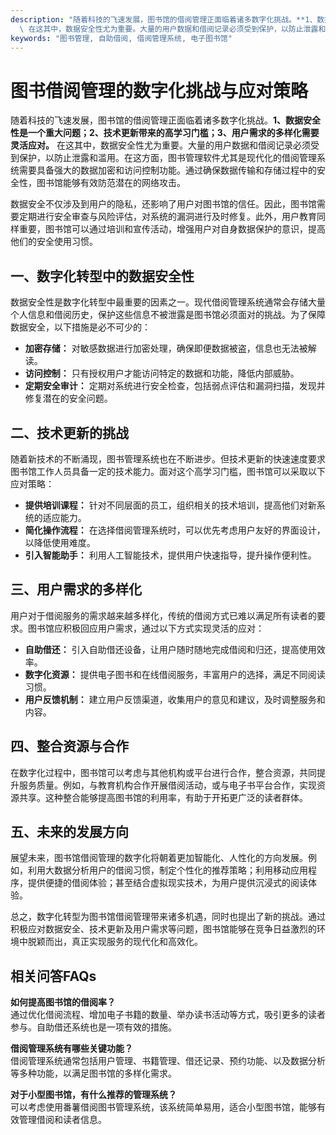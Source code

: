 ```yaml
---
description: "随着科技的飞速发展，图书馆的借阅管理正面临着诸多数字化挑战。**1、数据安全性是一个重大问题；2、技术更新带来的高学习门槛；3、用户需求的多样化需要灵活应对。**\
  \ 在这其中，数据安全性尤为重要。大量的用户数据和借阅记录必须受到保护，以防止泄露和滥用。在这方面，图书管理软件尤其是现代化的借阅管理系统需要具备强大的数据加密和访问控制功能。通过确保数据传输和存储过程中的安全性，图书馆能够有效防范潜在的网络攻击。"
keywords: "图书管理, 自助借阅, 借阅管理系统, 电子图书馆"
---
```

# 图书借阅管理的数字化挑战与应对策略

随着科技的飞速发展，图书馆的借阅管理正面临着诸多数字化挑战。**1、数据安全性是一个重大问题；2、技术更新带来的高学习门槛；3、用户需求的多样化需要灵活应对。** 在这其中，数据安全性尤为重要。大量的用户数据和借阅记录必须受到保护，以防止泄露和滥用。在这方面，图书管理软件尤其是现代化的借阅管理系统需要具备强大的数据加密和访问控制功能。通过确保数据传输和存储过程中的安全性，图书馆能够有效防范潜在的网络攻击。

数据安全不仅涉及到用户的隐私，还影响了用户对图书馆的信任。因此，图书馆需要定期进行安全审查与风险评估，对系统的漏洞进行及时修复。此外，用户教育同样重要，图书馆可以通过培训和宣传活动，增强用户对自身数据保护的意识，提高他们的安全使用习惯。

## **一、数字化转型中的数据安全性**

数据安全性是数字化转型中最重要的因素之一。现代借阅管理系统通常会存储大量个人信息和借阅历史，保护这些信息不被泄露是图书馆必须面对的挑战。为了保障数据安全，以下措施是必不可少的：

- **加密存储：** 对敏感数据进行加密处理，确保即便数据被盗，信息也无法被解读。
- **访问控制：** 只有授权用户才能访问特定的数据和功能，降低内部威胁。
- **定期安全审计：** 定期对系统进行安全检查，包括弱点评估和漏洞扫描，发现并修复潜在的安全问题。

## **二、技术更新的挑战**

随着新技术的不断涌现，图书管理系统也在不断进步。但技术更新的快速速度要求图书馆工作人员具备一定的技术能力。面对这个高学习门槛，图书馆可以采取以下应对策略：

- **提供培训课程：** 针对不同层面的员工，组织相关的技术培训，提高他们对新系统的适应能力。
- **简化操作流程：** 在选择借阅管理系统时，可以优先考虑用户友好的界面设计，以降低使用难度。
- **引入智能助手：** 利用人工智能技术，提供用户快速指导，提升操作便利性。

## **三、用户需求的多样化**

用户对于借阅服务的需求越来越多样化，传统的借阅方式已难以满足所有读者的要求。图书馆应积极回应用户需求，通过以下方式实现灵活的应对：

- **自助借还：** 引入自助借还设备，让用户随时随地完成借阅和归还，提高使用效率。
- **数字化资源：** 提供电子图书和在线借阅服务，丰富用户的选择，满足不同阅读习惯。
- **用户反馈机制：** 建立用户反馈渠道，收集用户的意见和建议，及时调整服务和内容。

## **四、整合资源与合作**

在数字化过程中，图书馆可以考虑与其他机构或平台进行合作，整合资源，共同提升服务质量。例如，与教育机构合作开展借阅活动，或与电子书平台合作，实现资源共享。这种整合能够提高图书馆的利用率，有助于开拓更广泛的读者群体。

## **五、未来的发展方向**

展望未来，图书馆借阅管理的数字化将朝着更加智能化、人性化的方向发展。例如，利用大数据分析用户的借阅习惯，制定个性化的推荐策略；利用移动应用程序，提供便捷的借阅体验；甚至结合虚拟现实技术，为用户提供沉浸式的阅读体验。

总之，数字化转型为图书馆借阅管理带来诸多机遇，同时也提出了新的挑战。通过积极应对数据安全、技术更新及用户需求等问题，图书馆能够在竞争日益激烈的环境中脱颖而出，真正实现服务的现代化和高效化。

## 相关问答FAQs

**如何提高图书馆的借阅率？**  
通过优化借阅流程、增加电子书籍的数量、举办读书活动等方式，吸引更多的读者参与。自助借还系统也是一项有效的措施。

**借阅管理系统有哪些关键功能？**  
借阅管理系统通常包括用户管理、书籍管理、借还记录、预约功能、以及数据分析等多种功能，以满足图书馆的多样化需求。

**对于小型图书馆，有什么推荐的管理系统？**  
可以考虑使用番薯借阅图书管理系统，该系统简单易用，适合小型图书馆，能够有效管理借阅和读者信息。
